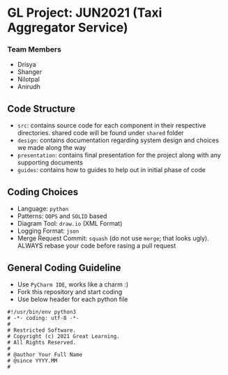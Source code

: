 # GL Project: JUN2021 (Taxi Aggregator Service)

### Team Members
 - Drisya
 - Shanger
 - Nilotpal
 - Anirudh
 
## Code Structure

- `src`: contains source code for each component in their respective directories. shared code will be found under `shared` folder
- `design`: contains documentation regarding system design and choices we made along the way
- `presentation`: contains final presentation for the project along with any supporting documents
- `guides`: contains how to guides to help out in initial phase of code

## Coding Choices

- Language: `python`
- Patterns: `OOPS` and `SOLID` based
- Diagram Tool: `draw.io` (XML Format)
- Logging Format: `json`
- Merge Request Commit: `squash` (do not use `merge`; that looks ugly). ALWAYS rebase your code before rasing a pull request

## General Coding Guideline

- Use `PyCharm IDE`, works like a charm :)
- Fork this repository and start coding
- Use below header for each python file

```
#!/usr/bin/env python3
# -*- coding: utf-8 -*-
#
# Restricted Software.
# Copyright (c) 2021 Great Learning.
# All Rights Reserved.
#
# @author Your Full Name
# @since YYYY.MM
#
```
